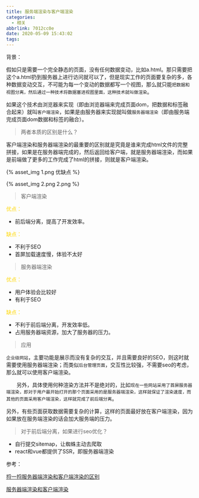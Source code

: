 ```yaml
---
title: 服务端渲染与客户端渲染
categories:
  - 相关
abbrlink: 7012cc0e
date: 2020-05-09 15:43:02
tags:
---
```


背景：

假如只是需要一个完全静态的页面，没有任何数据变动，比如a.html。那只需要把这个a.html扔到服务器上进行访问就可以了，但是现实工作的页面要复杂的多，各种数据变动交互，不可能为每一个变动的数据都写一个视图，那么就只能<code>把数据和视图分离，然后通过一种技术将数据塞进视图里面，这种技术就叫做渲染</code>。

<!-- more -->

如果这个技术由浏览器来实现（即由浏览器端来完成页面dom，把数据和标签融合起来）就叫<code>客户端渲染</code>，如果是由服务器来实现就叫做<code>服务器端渲染</code>（即由服务端完成页面dom数据和标签的融合）。

> 两者本质的区别是什么？

客户端渲染和服务器端渲染的最重要的区别就是究竟是谁来完成html文件的完整拼接，如果是在服务器端完成的，然后返回给客户端，就是服务器端渲染，而如果是前端做了更多的工作完成了html的拼接，则就是客户端渲染。

{% asset_img 1.png 优缺点 %}

{% asset_img 2.png 2.png %}

> 客户端渲染

<font color="gold">优点：</font>

+ 前后端分离，提高了开发效率。

<font color="gold">缺点：</font>

+ 不利于SEO
+ 首屏加载速度慢，体验不太好

> 服务器端渲染

<font color="gold">优点：</font>

+ 用户体验会比较好
+ 有利于SEO

<font color="gold">缺点：</font>

+ 不利于前后端分离，开发效率低。
+ 占用服务器端资源，加大了服务器的压力。

> 应用

<code>企业级网站</code>，主要功能是展示而没有复杂的交互，并且需要良好的SEO，则这时就需要使用服务器端渲染；而类似<code>后台管理页面</code>，交互性比较强，不需要seo的考虑，那么就可以使用客户端渲染。

　　另外，具体使用何种渲染方法并不是绝对的，比如<code>现在一些网站采用了首屏服务器端渲染，即对于用户最开始打开的那个页面采用的是服务器端渲染，这样就保证了渲染速度，而其他的页面采用客户端渲染，这样就完成了前后端分离</code>。

另外，有些页面获取数据需要复杂的计算，这样的页面最好放在客户端渲染，因为如果放在服务端渲染的话会加大服务端的压力。

> 对于前后端分离，如果进行seo优化？

+ 自行提交sitemap，让蜘蛛主动去爬取
+ react和vue都提供了SSR，即服务器端渲染


参考：

[捋一捋服务器端渲染和客户端渲染的区别](https://segmentfault.com/a/1190000019331019)

[服务器端渲染和客户端渲染](https://www.cnblogs.com/zhuzhenwei918/p/8795945.html)

